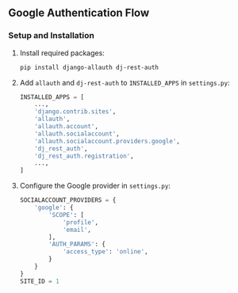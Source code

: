 ## Google Authentication Flow

### Setup and Installation
1. Install required packages:
    ```bash
    pip install django-allauth dj-rest-auth
    ```

2. Add `allauth` and `dj-rest-auth` to `INSTALLED_APPS` in `settings.py`:
    ```python
    INSTALLED_APPS = [
        ...,
        'django.contrib.sites',
        'allauth',
        'allauth.account',
        'allauth.socialaccount',
        'allauth.socialaccount.providers.google',
        'dj_rest_auth',
        'dj_rest_auth.registration',
        ...,
    ]
    ```

3. Configure the Google provider in `settings.py`:
    ```python
    SOCIALACCOUNT_PROVIDERS = {
        'google': {
            'SCOPE': [
                'profile',
                'email',
            ],
            'AUTH_PARAMS': {
                'access_type': 'online',
            }
        }
    }
    SITE_ID = 1
    ```